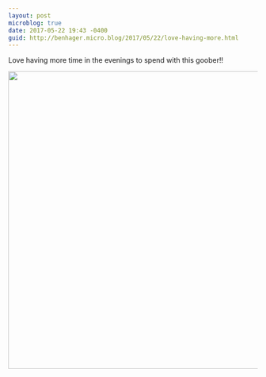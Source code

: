 ```yaml
---
layout: post
microblog: true
date: 2017-05-22 19:43 -0400
guid: http://benhager.micro.blog/2017/05/22/love-having-more.html
---
```

Love having more time in the evenings to spend with this goober!!

<img src="http://benhager.micro.blog/uploads/2017/05a37d76cf.jpg" width="600" height="600" style="height: auto" />
